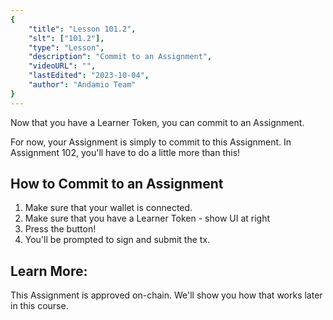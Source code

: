 ```yaml
---
{
    "title": "Lesson 101.2",
    "slt": ["101.2"],
    "type": "Lesson",
    "description": "Commit to an Assignment",
    "videoURL": "",
    "lastEdited": "2023-10-04",
    "author": "Andamio Team"
}
---
```


Now that you have a Learner Token, you can commit to an Assignment.

For now, your Assignment is simply to commit to this Assignment. In Assignment 102, you'll have to do a little more than this!

## How to Commit to an Assignment
1. Make sure that your wallet is connected.
2. Make sure that you have a Learner Token - show UI at right
3. Press the button!
4. You'll be prompted to sign and submit the tx.

## Learn More:
This Assignment is approved on-chain. We'll show you how that works later in this course.
